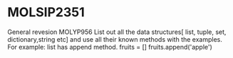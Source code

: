 # MOLSIP2351
General revesion 
MOLYP956
List out all the data structures[ list, tuple, set, dictionary,string etc] and use all their known methods with the examples. For example: list has append method. fruits = [] fruits.append('apple')

